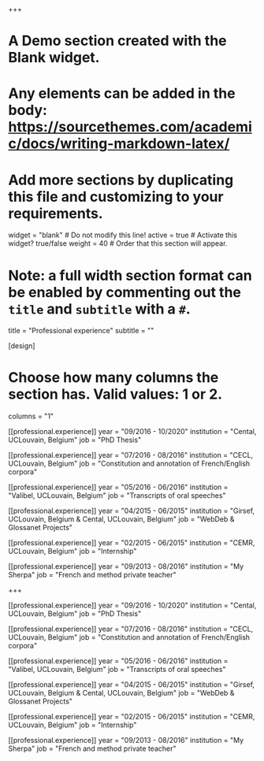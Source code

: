 +++
# A Demo section created with the Blank widget.
# Any elements can be added in the body: https://sourcethemes.com/academic/docs/writing-markdown-latex/
# Add more sections by duplicating this file and customizing to your requirements.

widget = "blank"  # Do not modify this line!
active = true  # Activate this widget? true/false
weight = 40  # Order that this section will appear.

# Note: a full width section format can be enabled by commenting out the `title` and `subtitle` with a `#`.
title = "Professional experience"
subtitle = ""

[design]
  # Choose how many columns the section has. Valid values: 1 or 2.
  columns = "1"

[[professional.experience]]
  year = "09/2016 - 10/2020"
  institution = "Cental, UCLouvain, Belgium"
  job = "PhD Thesis"
  
[[professional.experience]]
  year = "07/2016 - 08/2016"
  institution = "CECL, UCLouvain, Belgium"
  job = "Constitution and annotation of French/English corpora"
  
[[professional.experience]]
  year = "05/2016 - 06/2016"
  institution = "Valibel, UCLouvain, Belgium"
  job = "Transcripts of oral speeches"
  
[[professional.experience]]
  year = "04/2015 - 06/2015"
  institution = "Girsef, UCLouvain, Belgium & Cental, UCLouvain, Belgium"
  job = "WebDeb & Glossanet Projects"
  
[[professional.experience]]
  year = "02/2015 - 06/2015"
  institution = "CEMR, UCLouvain, Belgium"
  job = "Internship"
  
[[professional.experience]]
  year = "09/2013 - 08/2016"
  institution = "My Sherpa"
  job = "French and method private teacher"
  
+++

[[professional.experience]]
  year = "09/2016 - 10/2020"
  institution = "Cental, UCLouvain, Belgium"
  job = "PhD Thesis"
  
[[professional.experience]]
  year = "07/2016 - 08/2016"
  institution = "CECL, UCLouvain, Belgium"
  job = "Constitution and annotation of French/English corpora"
  
[[professional.experience]]
  year = "05/2016 - 06/2016"
  institution = "Valibel, UCLouvain, Belgium"
  job = "Transcripts of oral speeches"
  
[[professional.experience]]
  year = "04/2015 - 06/2015"
  institution = "Girsef, UCLouvain, Belgium & Cental, UCLouvain, Belgium"
  job = "WebDeb & Glossanet Projects"
  
[[professional.experience]]
  year = "02/2015 - 06/2015"
  institution = "CEMR, UCLouvain, Belgium"
  job = "Internship"
  
[[professional.experience]]
  year = "09/2013 - 08/2016"
  institution = "My Sherpa"
  job = "French and method private teacher"